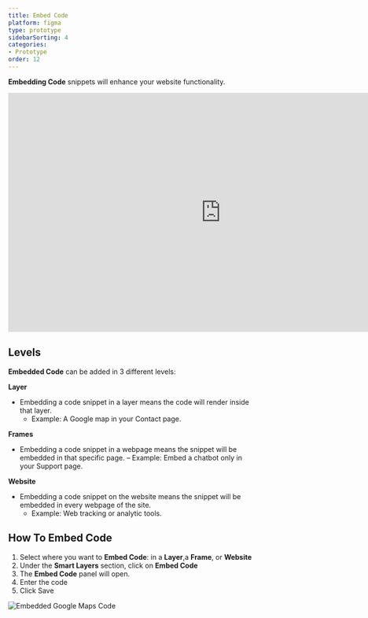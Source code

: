 ```yaml
---
title: Embed Code
platform: figma
type: prototype
sidebarSorting: 4
categories: 
- Prototype
order: 12
---
```

**Embedding Code** snippets will enhance your website functionality.

<iframe width="864" height="486" src="https://www.youtube.com/embed/ILBurrF-tCA" frameborder="0" allow="accelerometer; autoplay; encrypted-media; gyroscope; picture-in-picture" allowfullscreen></iframe>

## Levels

**Embedded Code** can be added in 3 different levels:

**Layer**

* Embedding a code snippet in a layer means the code will render inside that layer. 
  - Example: A Google map in your Contact page.
   

**Frames**

* Embedding a code snippet in a webpage means the snippet will be embedded in that specific page.
  – Example: Embed a chatbot only in your Support page.
   
**Website**
  
* Embedding a code snippet on the website means the snippet will be embedded in every webpage of the site. 
  - Example:  Web tracking or analytic tools.


## How To Embed Code

1. Select where you want to **Embed Code**: in a **Layer**,a **Frame**, or **Website**
2. Under  the **Smart Layers** section, click on **Embed Code**
3. The **Embed Code** panel will open. 
4. Enter the code
5. Click Save

![Embedded Google Maps Code](https://p46.f4.n0.cdn.getcloudapp.com/items/P8ueb7Zb/Figma-Prototype-%20Embed%20Code%20panel%402x.png?v=b722a431136300599419a93be3d42260 "Embed Google Maps" )
